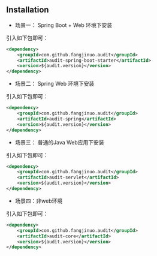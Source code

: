 ## Installation



+ 场景一： Spring Boot + Web 环境下安装

引入如下包即可：
```xml
<dependency>
    <groupId>com.github.fangjinuo.audit</groupId>
    <artifactId>audit-spring-boot-starter</artifactId>
    <version>${audit.version}</version>
</dependency>
```


+ 场景二： Spring Web 环境下安装

引入如下包即可：
```xml
<dependency>
    <groupId>com.github.fangjinuo.audit</groupId>
    <artifactId>audit-spring</artifactId>
    <version>${audit.version}</version>
</dependency>
```


+ 场景三： 普通的Java Web应用下安装

引入如下包即可：

```xml
<dependency>
    <groupId>com.github.fangjinuo.audit</groupId>
    <artifactId>audit-servlet</artifactId>
    <version>${audit.version}</version>
</dependency>
```


+ 场景四：非web环境

引入如下包即可：

```xml
<dependency>
    <groupId>com.github.fangjinuo.audit</groupId>
    <artifactId>audit-core</artifactId>
    <version>${audit.version}</version>
</dependency>
```

